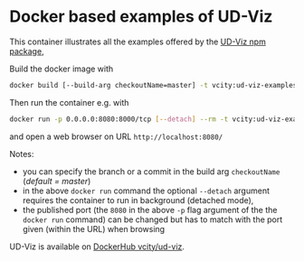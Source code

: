 # Docker based examples of UD-Viz

This container illustrates all the examples offered by the
[UD-Viz npm package](https://github.com/VCityTeam/UD-Viz),

Build the docker image with

```bash
docker build [--build-arg checkoutName=master] -t vcity:ud-viz-examples Context
```

Then run the container e.g. with

```bash
docker run -p 0.0.0.0:8080:8000/tcp [--detach] --rm -t vcity:ud-viz-examples
```

and open a web browser on URL `http://localhost:8080/`

Notes:

- you can specify the branch or a commit in the build arg `checkoutName` (*default = master*) 
- in the above `docker run` command the optional `--detach` argument requires the
  container to run in background (detached mode),
- the published port (the `8080` in the above `-p` flag argument of the the
  `docker run` command) can be changed but has to match with the port given
  (within the URL) when browsing

UD-Viz is available on [DockerHub vcity/ud-viz](https://hub.docker.com/r/vcity/ud-viz).
